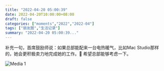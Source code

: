```yaml
---
title: "2022-04-20 05:00:39"
date: 2022-04-20T10:00:00+08:00
draft: false
categories: ["moments","2022","2022-04"]
tags: ["朋友圈","生活记录"]
summary: "2022-04-20 05:00:39..."
---
```


补充一句，首席鼓励师说：如果总部能配来一台电热暖气，比如Mac Studio那样的，她会更积极卖力地完成她的工作。🤤 希望总部能够考虑一下。

![Media 1](/Moments/photos/2022-04-20/202204200500390.jpg)

